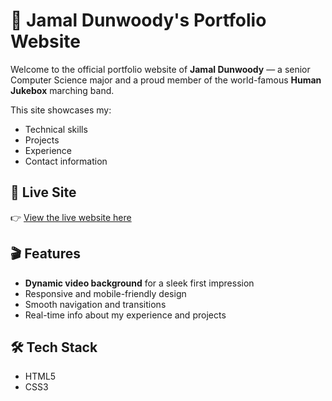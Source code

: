 # 🎵 Jamal Dunwoody's Portfolio Website

Welcome to the official portfolio website of **Jamal Dunwoody** — a senior Computer Science major and a proud member of the world-famous **Human Jukebox** marching band.

This site showcases my:
- Technical skills
- Projects
- Experience
- Contact information

## 🚀 Live Site

👉 [View the live website here](https://jdunwoody117.github.io/Digital-Portfolio/)

## 🎬 Features

- **Dynamic video background** for a sleek first impression
- Responsive and mobile-friendly design
- Smooth navigation and transitions
- Real-time info about my experience and projects

## 🛠️ Tech Stack

- HTML5
- CSS3


